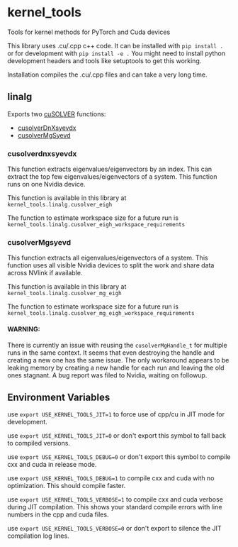 # kernel_tools
Tools for kernel methods for PyTorch and Cuda devices

This library uses .cu/.cpp c++ code. It can be installed with `pip install .` or for development with `pip install -e .` You might need to install python development headers and tools like setuptools to get this working.

Installation compiles the .cu/.cpp files and can take a very long time.

## linalg
Exports two [cuSOLVER](https://docs.nvidia.com/cuda/cusolver/) functions:
* [cusolverDnXsyevdx](https://docs.nvidia.com/cuda/cusolver/#cusolverdnxgesvd)
* [cusolverMgSyevd](https://docs.nvidia.com/cuda/cusolver/#cusolvermgsyevd)

### cusolverdnxsyevdx

This function extracts eigenvalues/eigenvectors by an index. This can extract the top few
eigenvalues/eigenvectors of a system. This function runs on one Nvidia device.

This function is available in this library at `kernel_tools.linalg.cusolver_eigh`

The function to estimate workspace size for a future run is `kernel_tools.linalg.cusolver_eigh_workspace_requirements`

### cusolverMgsyevd

This function extracts all eigenvalues/eigenvectors of a system. This function uses all
visible Nvidia devices to split the work and share data across NVlink if available.

This function is available in this library at `kernel_tools.linalg.cusolver_mg_eigh`

The function to estimate workspace size for a future run is `kernel_tools.linalg.cusolver_mg_eigh_workspace_requirements`

#### WARNING:
There is currently an issue with reusing the `cusolverMgHandle_t` for multiple runs in the same context. It seems that even destroying the handle and creating a new one has the same issue. The only workaround appears to be leaking memory by creating a new handle for each run and leaving the old ones stagnant. A bug report was filed to Nvidia, waiting on followup.

## Environment Variables

use `export USE_KERNEL_TOOLS_JIT=1` to force use of cpp/cu in JIT mode for development.

use `export USE_KERNEL_TOOLS_JIT=0` or don't export this symbol to fall back to compiled versions.

use `export USE_KERNEL_TOOLS_DEBUG=0` or don't export this symbol to compile cxx and cuda in release mode.

use `export USE_KERNEL_TOOLS_DEBUG=1` to compile cxx and cuda with no optimization. This should compile faster.

use `export USE_KERNEL_TOOLS_VERBOSE=1` to compile cxx and cuda verbose during JIT compilation. This shows your standard compile errors with line numbers in the cpp and cuda files.

use `export USE_KERNEL_TOOLS_VERBOSE=0` or don't export to silence the JIT compilation log lines.